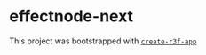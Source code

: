 # effectnode-next

This project was bootstrapped with [`create-r3f-app`](https://github.com/utsuboco/create-r3f-app)